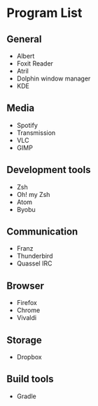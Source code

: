 # Program List

## General

- Albert
- Foxit Reader
- Atril
- Dolphin window manager
- KDE

## Media

- Spotify
- Transmission
- VLC
- GIMP

## Development tools

- Zsh
- Oh! my Zsh
- Atom
- Byobu

## Communication

- Franz
- Thunderbird
- Quassel IRC

## Browser

- Firefox
- Chrome
- Vivaldi

## Storage

- Dropbox

## Build tools

- Gradle
